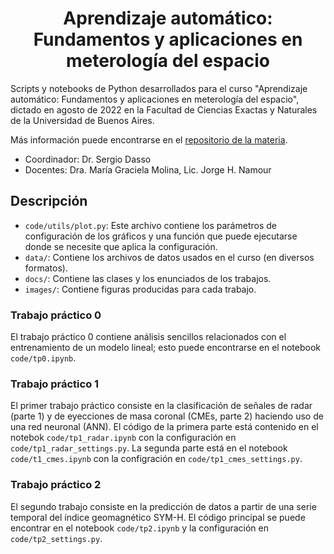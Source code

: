 <div align="center">
    <h1>Aprendizaje automático:
    Fundamentos y aplicaciones en meterología del espacio</h1>
</div>

Scripts y notebooks de Python desarrollados para el curso
"Aprendizaje automático: Fundamentos y aplicaciones en meterología del espacio",
dictado en agosto de 2022 en la Facultad de Ciencias Exactas y Naturales
de la Universidad de Buenos Aires.

Más información puede encontrarse en el [repositorio de la materia](https://github.com/Laboratorio-Computacion-Cientifica/TSWC-Aprendizaje-Automatico-Fundamentos-y-Aplicaciones-en-Meteorologia-del-Espacio).

* Coordinador: Dr. Sergio Dasso
* Docentes: Dra. María Graciela Molina, Lic. Jorge H. Namour

## Descripción

- ```code/utils/plot.py```: Este archivo contiene los parámetros de
configuración de los gráficos y una función que puede ejecutarse donde se
necesite que aplica la configuración.
- ```data/```: Contiene los archivos de datos usados en el curso (en
diversos formatos).
- ```docs/```: Contiene las clases y los enunciados de los trabajos.
- ```images/```: Contiene figuras producidas para cada trabajo.

### Trabajo práctico 0

El trabajo práctico 0 contiene análisis sencillos relacionados con el
entrenamiento de un modelo lineal; esto puede encontrarse en el notebook
```code/tp0.ipynb```.

### Trabajo práctico 1

El primer trabajo práctico consiste en la clasificación de señales de radar
(parte 1) y de eyecciones de masa coronal (CMEs, parte 2) haciendo uso de una red
neuronal (ANN). El código de la primera parte está contenido en el notebok
```code/tp1_radar.ipynb``` con la configuración en
```code/tp1_radar_settings.py```. La segunda parte está en el notebook 
```code/t1_cmes.ipynb``` con la configración en ```code/tp1_cmes_settings.py```.

### Trabajo práctico 2

El segundo trabajo consiste en la predicción de datos a partir de una serie
temporal del índice geomagnético SYM-H. El código principal se puede encontrar
en el notebook ```code/tp2.ipynb``` y la configuración en 
```code/tp2_settings.py```.